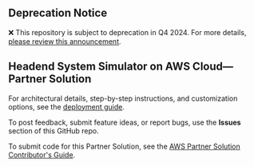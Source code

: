 ## Deprecation Notice

:x: This repository is subject to deprecation in Q4 2024. For more details, [please review this announcement](https://github.com/aws-ia/.announcements/issues/1). 


## Headend System Simulator on AWS Cloud—Partner Solution

For architectural details, step-by-step instructions, and customization options, see the [deployment guide](https://fwd.aws/JG5Ge?).

To post feedback, submit feature ideas, or report bugs, use the **Issues** section of this GitHub repo.

To submit code for this Partner Solution, see the [AWS Partner Solution Contributor's Guide](https://aws-quickstart.github.io/).
